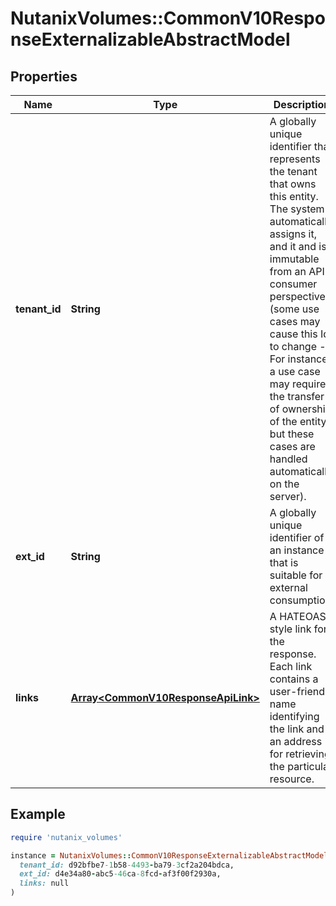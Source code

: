 # NutanixVolumes::CommonV10ResponseExternalizableAbstractModel

## Properties

| Name | Type | Description | Notes |
| ---- | ---- | ----------- | ----- |
| **tenant_id** | **String** | A globally unique identifier that represents the tenant that owns this entity. The system automatically assigns it, and it and is immutable from an API consumer perspective (some use cases may cause this Id to change - For instance, a use case may require the transfer of ownership of the entity, but these cases are handled automatically on the server).  | [optional][readonly] |
| **ext_id** | **String** | A globally unique identifier of an instance that is suitable for external consumption.  | [optional][readonly] |
| **links** | [**Array&lt;CommonV10ResponseApiLink&gt;**](CommonV10ResponseApiLink.md) | A HATEOAS style link for the response.  Each link contains a user-friendly name identifying the link and an address for retrieving the particular resource.  | [optional][readonly] |

## Example

```ruby
require 'nutanix_volumes'

instance = NutanixVolumes::CommonV10ResponseExternalizableAbstractModel.new(
  tenant_id: d92bfbe7-1b58-4493-ba79-3cf2a204bdca,
  ext_id: d4e34a80-abc5-46ca-8fcd-af3f00f2930a,
  links: null
)
```

